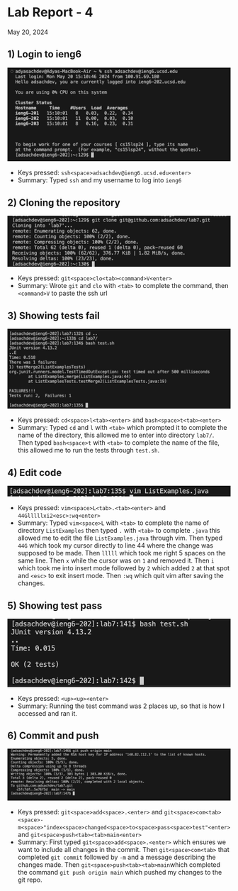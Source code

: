 # Lab Report - 4
May 20, 2024

## 1) Login to ieng6
![login image](/labreport_4_login.png)

- Keys pressed: `ssh<space>adsachdev@ieng6.ucsd.edu<enter>`
- Summary: Typed `ssh` and my username to log into `ieng6`

## 2) Cloning the repository
![git clone image](/labreport_4_gitclone.png)

- Keys pressed: `git<space>clo<tab><command>V<enter>`
- Summary: Wrote `git` and `clo` with `<tab>` to complete the command, then `<command>V` to paste the ssh url

## 3) Showing tests fail
![test run-1 image](/labreport_4_testrun1.png)

- Keys pressed: `cd<space>l<tab><enter>` and `bash<space>t<tab><enter>`
- Summary: Typed `cd` and `l` with `<tab>` which prompted it to complete the name of the directory, this allowed me to enter into directory `lab7/`. Then typed `bash<space>t` with `<tab>` to complete the name of the file, this allowed me to run the tests through `test.sh`.  

## 4) Edit code 
![edit code image](/labreport_4_editfile.png)

- Keys pressed: `vim<space>L<tab>.<tab><enter>` and `44Glllllxi2<esc>:wq<enter>`
- Summary: Typed `vim<space>L` with `<tab>` to complete the name of directory `ListExamples` then typed `.` with `<tab>` to complete `.java` this allowed me to edit the file `ListExamples.java` through vim. 
  Then typed `44G` which took my cursor directly to line 44 where the change was supposed to be made. 
  Then `lllll` which took me right 5 spaces on the same line. 
  Then `x` while the cursor was on `1` and removed it. 
  Then `i` which took me into insert mode followed by `2` which added `2` at that spot and `<esc>` to exit insert mode.
  Then `:wq` which quit vim after saving the changes. 

## 5) Showing test pass
![test run-2 image](/labreport_4_testrun2.png)

- Keys pressed: `<up><up><enter>`
- Summary: Running the test command was 2 places up, so that is how I accessed and ran it. 

## 6) Commit and push
![git push image](/labreport_4_gitpush.png)

- Keys pressed: `git<space>add<space>.<enter>` and `git<space>com<tab><space>-m<space>"index<space>changed<space>to<space>pass<space>test"<enter>` and `git<space>push<tab><tab>main<enter>`
- Summary: First typed `git<space>add<space>.<enter>` which ensures we want to include all changes in the commit.
  Then `git<space>com<tab>` that completed `git commit` followed by `-m` and a message describing the changes made.
  Then `git<space>push<tab><tab>main`which completed the command `git push origin main` which pushed my changes to the git repo. 
